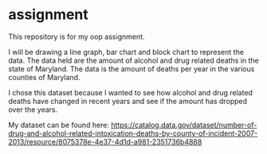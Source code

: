 # assignment
This repository is for my oop assignment. 

I will be drawing a line graph, bar chart and block chart to represent the data.
The data held are the amount of alcohol and drug related deaths in the state of Maryland.
The data is the amount of deaths per year in the various counties of Maryland.

I chose this dataset because I wanted to see how alcohol and drug related deaths have changed in recent
years and see if the amount has dropped over the years.

My dataset can be found here: https://catalog.data.gov/dataset/number-of-drug-and-alcohol-related-intoxication-deaths-by-county-of-incident-2007-2013/resource/8075378e-4e37-4d1d-a981-2351736b4888

